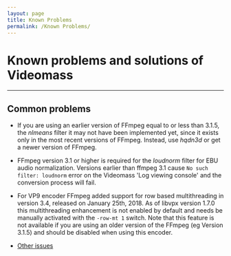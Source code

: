 ```yaml
---
layout: page
title: Known Problems
permalink: /Known Problems/
---
```


# Known problems and solutions of Videomass
-------------------------------------------

## Common problems

- If you are using an earlier version of FFmpeg equal to or less than 3.1.5, the
_nlmeans_ filter it may not have been implemented yet, since it exists only in
the most recent versions of FFmpeg. Instead, use _hqdn3d_ or get a newer version of FFmpeg.

- FFmpeg version 3.1 or higher is required for the _loudnorm_ filter for EBU audio 
normalization. Versions earlier than ffmpeg 3.1 cause `No such filter: loudnorm` 
error on the Videomass 'Log viewing console' and the conversion process will fail.

- For VP9 encoder FFmpeg added support for row based multithreading in version
3.4, released on January 25th, 2018. As of libvpx version 1.7.0 this
multithreading enhancement is not enabled by default and needs be manually
activated with the `-row-mt 1` switch. Note that this feature is not available
if you are using an older version of the FFmpeg (eg Version 3.1.5) and should
be disabled when using this encoder.

- [Other issues](https://github.com/jeanslack/Videomass/issues)     

